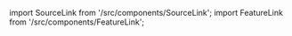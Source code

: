 import SourceLink from '/src/components/SourceLink';
import FeatureLink from '/src/components/FeatureLink';

<SourceLink href="/docs/attendance-management-system/source/class/Book"/>
<FeatureLink href="/docs/attendance-management-system/feature/class/Book"/>